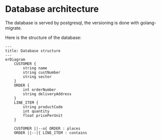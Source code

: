 # Database architecture
The database is served by postgresql, the versioning is done with golang-migrate.

Here is the structure of the database:

```mermaid
---
title: Database structure
---
erDiagram
    CUSTOMER {
        string name
        string custNumber
        string sector
    }
    ORDER {
        int orderNumber
        string deliveryAddress
    }
    LINE_ITEM {
        string productCode
        int quantity
        float pricePerUnit
    }

    CUSTOMER ||--o{ ORDER : places
    ORDER ||--|{ LINE_ITEM : contains
```

